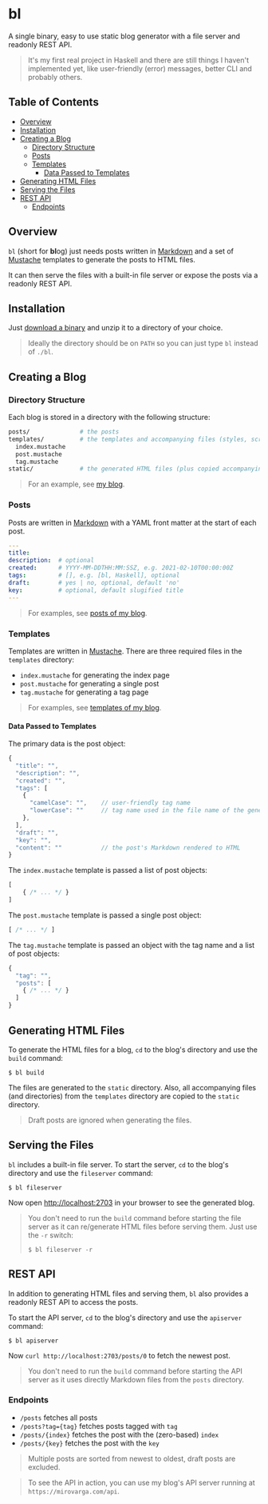 # bl

A single binary, easy to use static blog generator with a file server and
readonly REST API.

> It's my first real project in Haskell and there are still things I haven't
  implemented yet, like user-friendly (error) messages, better CLI and probably
  others.

## Table of Contents

- [Overview](#overview)
- [Installation](#installation)
- [Creating a Blog](#creating-a-blog)
  - [Directory Structure](#directory-structure)
  - [Posts](#posts)
  - [Templates](#templates)
    - [Data Passed to Templates](#data-passed-to-templates)
- [Generating HTML Files](#generating-html-files)
- [Serving the Files](#serving-the-files)
- [REST API](#rest-api)
  - [Endpoints](#endpoints)

## Overview

`bl` (short for **bl**og) just needs posts written in
[Markdown](https://www.markdownguide.org/) and a set of
[Mustache](https://mustache.github.io/) templates to generate the posts to HTML
files.

It can then serve the files with a built-in file server or expose the posts via
a readonly REST API.

## Installation

Just [download a binary](https://github.com/mirovarga/bl/releases) and unzip it
to a directory of your choice.

> Ideally the directory should be on `PATH` so you can just type `bl` instead of
  `./bl`.

## Creating a Blog

### Directory Structure

Each blog is stored in a directory with the following structure:

```bash
posts/              # the posts
templates/          # the templates and accompanying files (styles, scripts, images, etc.)
  index.mustache
  post.mustache
  tag.mustache
static/             # the generated HTML files (plus copied accompanying files)
```

> For an example, see
  [my blog](https://github.com/mirovarga/mirovarga.com).

### Posts

Posts are written in [Markdown](https://www.markdownguide.org/) with a YAML
front matter at the start of each post.

```yaml
---
title:
description:  # optional
created:      # YYYY-MM-DDTHH:MM:SSZ, e.g. 2021-02-10T00:00:00Z
tags:         # [], e.g. [bl, Haskell], optional
draft:        # yes | no, optional, default 'no'
key:          # optional, default slugified title
---
```

> For examples, see
  [posts of my blog](https://github.com/mirovarga/mirovarga.com/tree/master/posts).

### Templates

Templates are written in [Mustache](https://mustache.github.io/). There are
three required files in the `templates` directory:

- `index.mustache` for generating the index page
- `post.mustache` for generating a single post
- `tag.mustache` for generating a tag page

> For examples, see
  [templates of my blog](https://github.com/mirovarga/mirovarga.com/tree/master/templates).

#### Data Passed to Templates

The primary data is the post object:

```javascript
{
  "title": "",
  "description": "",
  "created": "",
  "tags": [
    {
      "camelCase": "",    // user-friendly tag name
      "lowerCase": ""     // tag name used in the file name of the generated page 
    },
  ],
  "draft": "",
  "key": "",
  "content": ""           // the post's Markdown rendered to HTML   
}
```

The `index.mustache` template is passed a list of post objects:

```javascript
[
    { /* ... */ }
]
```

The `post.mustache` template is passed a single post object:

```javascript
[ /* ... */ ]
```

The `tag.mustache` template is passed an object with the tag name and a list of
post objects:

```javascript
{
  "tag": "",
  "posts": [
    { /* ... */ }
  ]
}
```

## Generating HTML Files

To generate the HTML files for a blog, `cd` to the blog's directory and use the
`build` command:

```
$ bl build
```

The files are generated to the `static` directory. Also, all accompanying files
(and directories) from the `templates` directory are copied to the `static`
directory.

> Draft posts are ignored when generating the files.

## Serving the Files

`bl` includes a built-in file server. To start the server, `cd` to the blog's
directory and use the `fileserver` command:

```
$ bl fileserver
```

Now open [http://localhost:2703](http://localhost:2703) in your browser to see
the generated blog.

> You don't need to run the `build` command before starting the file server as
> it can re/generate HTML files before serving them. Just use the `-r` switch:
>  
>  ```
>  $ bl fileserver -r
>  ```

## REST API

In addition to generating HTML files and serving them, `bl` also provides a 
readonly REST API to access the posts.

To start the API server, `cd` to the blog's directory and use the `apiserver`
command:

```
$ bl apiserver
```

Now `curl http://localhost:2703/posts/0` to fetch the newest post.

> You don't need to run the `build` command before starting the API server as it
  uses directly Markdown files from the `posts` directory.

### Endpoints

- `/posts` fetches all posts
- `/posts?tag={tag}` fetches posts tagged with `tag`
- `/posts/{index}` fetches the post with the (zero-based) `index`
- `/posts/{key}` fetches the post with the `key`

> Multiple posts are sorted from newest to oldest, draft posts are excluded.

> To see the API in action, you can use my blog's API server running at
  `https://mirovarga.com/api`.
